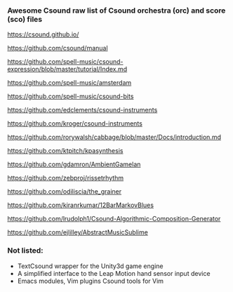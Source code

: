 ### Awesome Csound raw list of Csound orchestra (orc) and score (sco) files
https://csound.github.io/

https://github.com/csound/manual

https://github.com/spell-music/csound-expression/blob/master/tutorial/Index.md

https://github.com/spell-music/amsterdam

https://github.com/spell-music/csound-bits

https://github.com/edclements/csound-instruments

https://github.com/kroger/csound-instruments

https://github.com/rorywalsh/cabbage/blob/master/Docs/introduction.md

https://github.com/ktpitch/kpasynthesis

https://github.com/gdamron/AmbientGamelan

https://github.com/zebproj/rissetrhythm

https://github.com/odiliscia/the_grainer

https://github.com/kiranrkumar/12BarMarkovBlues

https://github.com/lrudolph1/Csound-Algorithmic-Composition-Generator

https://github.com/ejlilley/AbstractMusicSublime 

### Not listed:
- TextCsound wrapper for the Unity3d game engine
- A simplified interface to the Leap Motion hand sensor input device
- Emacs modules, Vim plugins Csound tools for Vim

